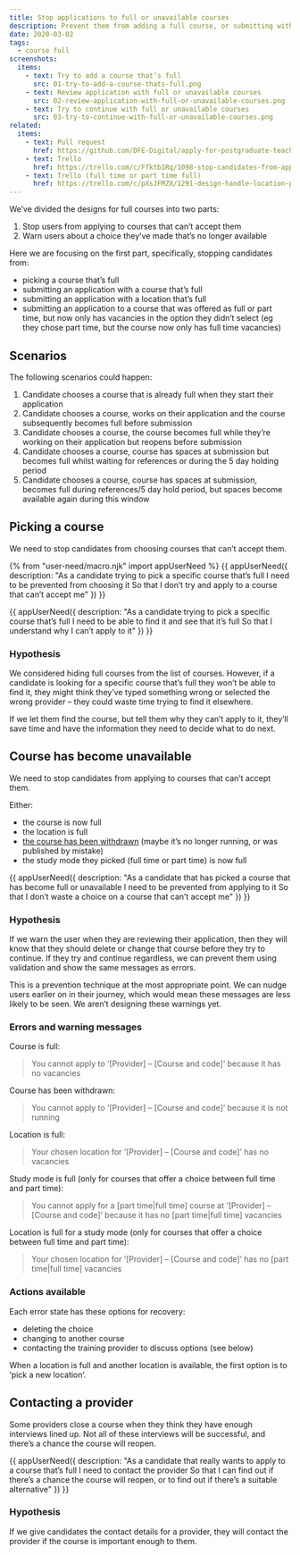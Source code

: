 ```yaml
---
title: Stop applications to full or unavailable courses
description: Prevent them from adding a full course, or submitting with a full course.
date: 2020-03-02
tags:
  - course full
screenshots:
  items:
    - text: Try to add a course that’s full
      src: 01-try-to-add-a-course-thats-full.png
    - text: Review application with full or unavailable courses
      src: 02-review-application-with-full-or-unavailable-courses.png
    - text: Try to continue with full or unavailable courses
      src: 03-try-to-continue-with-full-or-unavailable-courses.png
related:
  items:
    - text: Pull request
      href: https://github.com/DFE-Digital/apply-for-postgraduate-teacher-training-prototype/pull/356
    - text: Trello
      href: https://trello.com/c/Ffktb1Rq/1098-stop-candidates-from-applying-to-courses-that-are-full-or-closed
    - text: Trello (full time or part time full)
      href: https://trello.com/c/pXsJFMZX/1291-design-handle-location-pt-ft-courses-filling
---
```


We’ve divided the designs for full courses into two parts:

1. Stop users from applying to courses that can’t accept them
2. Warn users about a choice they’ve made that’s no longer available

Here we are focusing on the first part, specifically, stopping candidates from:

* picking a course that’s full
* submitting an application with a course that’s full
* submitting an application with a location that’s full
* submitting an application to a course that was offered as full or part time, but now only has vacancies in the option they didn’t select (eg they chose part time, but the course now only has full time vacancies)

## Scenarios

The following scenarios could happen:

1. Candidate chooses a course that is already full when they start their application
2. Candidate chooses a course, works on their application and the course subsequently becomes full before submission
3. Candidate chooses a course, the course becomes full while they’re working on their application but reopens before submission
4. Candidate chooses a course, course has spaces at submission but becomes full whilst waiting for references or during the 5 day holding period
5. Candidate chooses a course, course has spaces at submission, becomes full during references/5 day hold period, but spaces become available again during this window

## Picking a course

We need to stop candidates from choosing courses that can’t accept them.

{% from "user-need/macro.njk" import appUserNeed %}
{{ appUserNeed({
  description: "As a candidate trying to pick a specific course that’s full
I need to be prevented from choosing it
So that I don’t try and apply to a course that can’t accept me"
}) }}

{{ appUserNeed({
  description: "As a candidate trying to pick a specific course that’s full
I need to be able to find it and see that it’s full
So that I understand why I can’t apply to it"
}) }}

### Hypothesis

We considered hiding full courses from the list of courses. However, if a candidate is looking for a specific course that’s full they won’t be able to find it, they might think they’ve typed something wrong or selected the wrong provider – they could waste time trying to find it elsewhere.

If we let them find the course, but tell them why they can’t apply to it, they’ll save time and have the information they need to decide what to do next.

## Course has become unavailable

We need to stop candidates from applying to courses that can’t accept them.

Either:

* the course is now full
* the location is full
* [the course has been withdrawn](/publish-teacher-training-courses/deleting-and-withdrawing) (maybe it’s no longer running, or was published by mistake)
* the study mode they picked (full time or part time) is now full

{{ appUserNeed({
  description: "As a candidate that has picked a course that has become full or unavailable
I need to be prevented from applying to it
So that I don’t waste a choice on a course that can’t accept me"
}) }}

### Hypothesis

If we warn the user when they are reviewing their application, then they will know that they should delete or change that course before they try to continue. If they try and continue regardless, we can prevent them using validation and show the same messages as errors.

This is a prevention technique at the most appropriate point. We can nudge users earlier on in their journey, which would mean these messages are less likely to be seen. We aren’t designing these warnings yet.

### Errors and warning messages

Course is full:

> You cannot apply to ‘[Provider] – [Course and code]’ because it has no vacancies

Course has been withdrawn:

> You cannot apply to ‘[Provider] – [Course and code]’ because it is not running

Location is full:

> Your chosen location for ‘[Provider] – [Course and code]’ has no vacancies

Study mode is full (only for courses that offer a choice between full time and part time):

> You cannot apply for a [part time|full time] course at ‘[Provider] – [Course and code]’ because it has no [part time|full time] vacancies

Location is full for a study mode (only for courses that offer a choice between full time and part time):

> Your chosen location for ‘[Provider] – [Course and code]’ has no [part time|full time] vacancies

### Actions available

Each error state has these options for recovery:

* deleting the choice
* changing to another course
* contacting the training provider to discuss options (see below)

When a location is full and another location is available, the first option is to ‘pick a new location’.

## Contacting a provider

Some providers close a course when they think they have enough interviews lined up. Not all of these interviews will be successful, and there’s a chance the course will reopen.

{{ appUserNeed({
  description: "As a candidate that really wants to apply to a course that’s full
I need to contact the provider
So that I can find out if there’s a chance the course will reopen, or to find out if there’s a suitable alternative"
}) }}

### Hypothesis

If we give candidates the contact details for a provider, they will contact the provider if the course is important enough to them.
